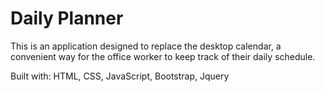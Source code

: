 # Daily Planner

This is an application designed to replace the desktop calendar, a convenient way for the office worker to keep track of their daily schedule.

Built with: HTML, CSS, JavaScript, Bootstrap, Jquery

